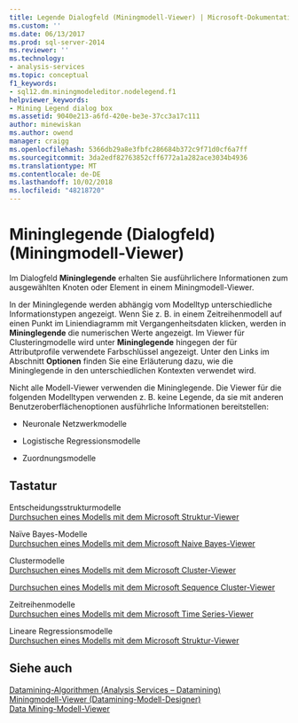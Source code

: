 ```yaml
---
title: Legende Dialogfeld (Miningmodell-Viewer) | Microsoft-Dokumentation
ms.custom: ''
ms.date: 06/13/2017
ms.prod: sql-server-2014
ms.reviewer: ''
ms.technology:
- analysis-services
ms.topic: conceptual
f1_keywords:
- sql12.dm.miningmodeleditor.nodelegend.f1
helpviewer_keywords:
- Mining Legend dialog box
ms.assetid: 9040e213-a6fd-420e-be3e-37cc3a17c111
author: minewiskan
ms.author: owend
manager: craigg
ms.openlocfilehash: 5366db29a8e3fbfc286684b372c9f71d0cf6a7ff
ms.sourcegitcommit: 3da2edf82763852cff6772a1a282ace3034b4936
ms.translationtype: MT
ms.contentlocale: de-DE
ms.lasthandoff: 10/02/2018
ms.locfileid: "48218720"
---
```

# <a name="mining-legend-dialog-box-mining-model-viewer"></a>Mininglegende (Dialogfeld) (Miningmodell-Viewer)
  Im Dialogfeld **Mininglegende** erhalten Sie ausführlichere Informationen zum ausgewählten Knoten oder Element in einem Miningmodell-Viewer.  
  
 In der Mininglegende werden abhängig vom Modelltyp unterschiedliche Informationstypen angezeigt. Wenn Sie z. B. in einem Zeitreihenmodell auf einen Punkt im Liniendiagramm mit Vergangenheitsdaten klicken, werden in **Mininglegende** die numerischen Werte angezeigt. Im Viewer für Clusteringmodelle wird unter **Mininglegende** hingegen der für Attributprofile verwendete Farbschlüssel angezeigt. Unter den Links im Abschnitt **Optionen** finden Sie eine Erläuterung dazu, wie die Mininglegende in den unterschiedlichen Kontexten verwendet wird.  
  
 Nicht alle Modell-Viewer verwenden die Mininglegende. Die Viewer für die folgenden Modelltypen verwenden z. B. keine Legende, da sie mit anderen Benutzeroberflächenoptionen ausführliche Informationen bereitstellen:  
  
-   Neuronale Netzwerkmodelle  
  
-   Logistische Regressionsmodelle  
  
-   Zuordnungsmodelle  
  
## <a name="options"></a>Tastatur  
 Entscheidungsstrukturmodelle  
 [Durchsuchen eines Modells mit dem Microsoft Struktur-Viewer](data-mining/browse-a-model-using-the-microsoft-tree-viewer.md)  
  
 Naïve Bayes-Modelle  
 [Durchsuchen eines Modells mit dem Microsoft Naive Bayes-Viewer](data-mining/browse-a-model-using-the-microsoft-naive-bayes-viewer.md)  
  
 Clustermodelle  
 [Durchsuchen eines Modells mit dem Microsoft Cluster-Viewer](data-mining/browse-a-model-using-the-microsoft-cluster-viewer.md)  
  
 [Durchsuchen eines Modells mit dem Microsoft Sequence Cluster-Viewer](data-mining/browse-a-model-using-the-microsoft-sequence-cluster-viewer.md)  
  
 Zeitreihenmodelle  
 [Durchsuchen eines Modells mit dem Microsoft Time Series-Viewer](data-mining/browse-a-model-using-the-microsoft-time-series-viewer.md)  
  
 Lineare Regressionsmodelle  
 [Durchsuchen eines Modells mit dem Microsoft Struktur-Viewer](data-mining/browse-a-model-using-the-microsoft-tree-viewer.md)  
  
## <a name="see-also"></a>Siehe auch  
 [Datamining-Algorithmen &#40;Analysis Services – Datamining&#41;](data-mining/data-mining-algorithms-analysis-services-data-mining.md)   
 [Miningmodell-Viewer &#40;Datamining-Modell-Designer&#41;](mining-model-viewers-data-mining-model-designer.md)   
 [Data Mining-Modell-Viewer](data-mining/data-mining-model-viewers.md)  
  
  
